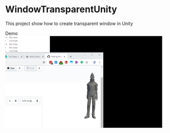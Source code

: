 # WindowTransparentUnity
This project show how to create transparent window in Unity

Demo
![alt text](https://github.com/vietphan90vn/WindowTransparentUnity/blob/master/Demo/Untitled.png)

